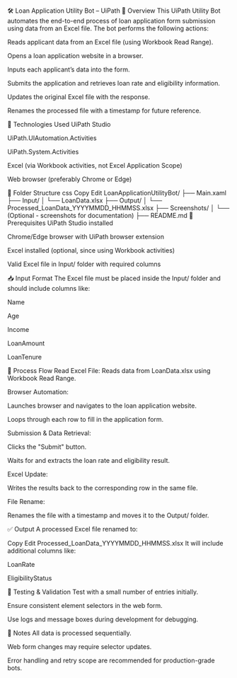 🛠️ Loan Application Utility Bot – UiPath
📄 Overview
This UiPath Utility Bot automates the end-to-end process of loan application form submission using data from an Excel file. The bot performs the following actions:

Reads applicant data from an Excel file (using Workbook Read Range).

Opens a loan application website in a browser.

Inputs each applicant’s data into the form.

Submits the application and retrieves loan rate and eligibility information.

Updates the original Excel file with the response.

Renames the processed file with a timestamp for future reference.

🧰 Technologies Used
UiPath Studio

UiPath.UIAutomation.Activities

UiPath.System.Activities

Excel (via Workbook activities, not Excel Application Scope)

Web browser (preferably Chrome or Edge)

📁 Folder Structure
css
Copy
Edit
LoanApplicationUtilityBot/
├── Main.xaml
├── Input/
│   └── LoanData.xlsx
├── Output/
│   └── Processed_LoanData_YYYYMMDD_HHMMSS.xlsx
├── Screenshots/
│   └── (Optional - screenshots for documentation)
├── README.md
📌 Prerequisites
UiPath Studio installed

Chrome/Edge browser with UiPath browser extension

Excel installed (optional, since using Workbook activities)

Valid Excel file in Input/ folder with required columns

📥 Input Format
The Excel file must be placed inside the Input/ folder and should include columns like:

Name

Age

Income

LoanAmount

LoanTenure

🔁 Process Flow
Read Excel File: Reads data from LoanData.xlsx using Workbook Read Range.

Browser Automation:

Launches browser and navigates to the loan application website.

Loops through each row to fill in the application form.

Submission & Data Retrieval:

Clicks the "Submit" button.

Waits for and extracts the loan rate and eligibility result.

Excel Update:

Writes the results back to the corresponding row in the same file.

File Rename:

Renames the file with a timestamp and moves it to the Output/ folder.

✅ Output
A processed Excel file renamed to:

Copy
Edit
Processed_LoanData_YYYYMMDD_HHMMSS.xlsx
It will include additional columns like:

LoanRate

EligibilityStatus

🧪 Testing & Validation
Test with a small number of entries initially.

Ensure consistent element selectors in the web form.

Use logs and message boxes during development for debugging.

📌 Notes
All data is processed sequentially.

Web form changes may require selector updates.

Error handling and retry scope are recommended for production-grade bots.
